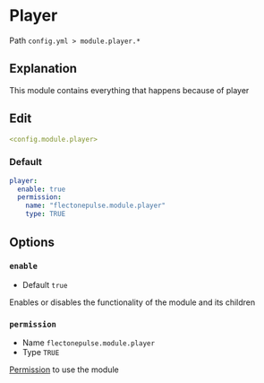 # Player
Path `config.yml > module.player.*`

## Explanation
This module contains everything that happens because of player

## Edit
```yaml
<config.module.player>
```

### Default
```yaml
player:
  enable: true
  permission:
    name: "flectonepulse.module.player"
    type: TRUE
```

## Options

### `enable`
- Default `true`

Enables or disables the functionality of the module and its children

### `permission`
- Name `flectonepulse.module.player`
- Type `TRUE`

[Permission](/en/config/module/#explanation) to use the module